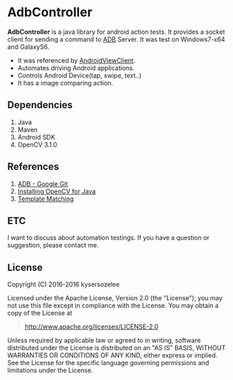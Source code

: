 # AdbController


**AdbController** is a java library for android action tests. It provides a socket client for sending a command to [ADB][1] Server. It was test on Windows7-x64 and GalaxyS6.

- It was referenced by [AndroidViewClient][2].
- Automates driving Android applications.
- Controls Android Device(tap, swipe, text..)
- It has a image comparing action.  

## Dependencies
1. Java
2. Maven
3. Android SDK
4. OpenCV 3.1.0


## References
1. [ADB - Google Git](https://android.googlesource.com/platform/system/core/+/master/adb)
2. [Installing OpenCV for Java](http://opencv-java-tutorials.readthedocs.io/en/latest/01-installing-opencv-for-java.html) 
3. [Template Matching](http://docs.opencv.org/2.4/doc/tutorials/imgproc/histograms/template_matching/template_matching.html)


## ETC
I want to discuss about automation testings. If you have a question or suggestion, please contact me.

## License
Copyright (C) 2016-2016 kysersozelee

Licensed under the Apache License, Version 2.0 (the "License"); you may not use this file except in compliance with the License. You may obtain a copy of the License at

   >http://www.apache.org/licenses/LICENSE-2.0
   
Unless required by applicable law or agreed to in writing, software distributed under the License is distributed on an "AS IS" BASIS, WITHOUT WARRANTIES OR CONDITIONS OF ANY KIND, either express or implied. See the License for the specific language governing permissions and limitations under the License.


  [1]: https://developer.android.com/studio/command-line/adb.html
  [2]: https://github.com/dtmilano/AndroidViewClient